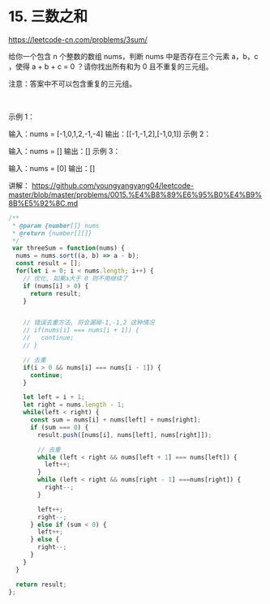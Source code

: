 # 15. 三数之和

https://leetcode-cn.com/problems/3sum/

给你一个包含 n 个整数的数组 nums，判断 nums 中是否存在三个元素 a，b，c ，使得 a + b + c = 0 ？请你找出所有和为 0 且不重复的三元组。

注意：答案中不可以包含重复的三元组。

 

示例 1：

输入：nums = [-1,0,1,2,-1,-4]
输出：[[-1,-1,2],[-1,0,1]]
示例 2：

输入：nums = []
输出：[]
示例 3：

输入：nums = [0]
输出：[]


讲解：
https://github.com/youngyangyang04/leetcode-master/blob/master/problems/0015.%E4%B8%89%E6%95%B0%E4%B9%8B%E5%92%8C.md

```js
/**
 * @param {number[]} nums
 * @return {number[][]}
 */
 var threeSum = function(nums) {
  nums = nums.sort((a, b) => a - b);
  const result = [];
  for(let i = 0; i < nums.length; i++) {
    // 优化, 如果a大于 0 则不用继续了
    if (nums[i] > 0) {
      return result;
    }


    // 错误去重方法, 将会漏掉-1,-1,2 这种情况
    // if(nums[i] === nums[i + 1]) {
    //   continue;
    // }

    // 去重
    if(i > 0 && nums[i] === nums[i - 1]) {
      continue;
    }

    let left = i + 1;
    let right = nums.length - 1;
    while(left < right) {
      const sum = nums[i] + nums[left] + nums[right];
      if (sum === 0) {
        result.push([nums[i], nums[left], nums[right]]);

        // 去重
        while (left < right && nums[left + 1] === nums[left]) {
          left++;
        }
        while (left < right && nums[right - 1] ===nums[right]) {
          right--;
        }

        left++;
        right--;
      } else if (sum < 0) {
        left++;
      } else {
        right--;
      }
    }
  }

  return result;
};

```
